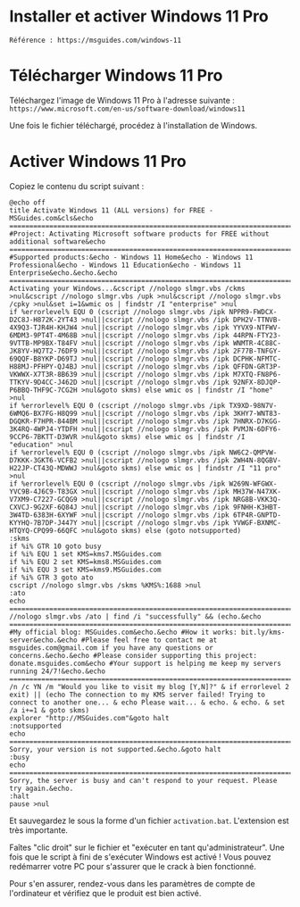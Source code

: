 # Installer et activer Windows 11 Pro

```Référence : https://msguides.com/windows-11```

# Télécharger Windows 11 Pro 

Téléchargez l'image de Windows 11 Pro à l'adresse suivante :
```https://www.microsoft.com/en-us/software-download/windows11```

Une fois le fichier téléchargé, procédez à l'installation de Windows.

# Activer Windows 11 Pro

Copiez le contenu du script suivant :
```
@echo off
title Activate Windows 11 (ALL versions) for FREE - MSGuides.com&cls&echo =====================================================================================&echo #Project: Activating Microsoft software products for FREE without additional software&echo =====================================================================================&echo.&echo #Supported products:&echo - Windows 11 Home&echo - Windows 11 Professional&echo - Windows 11 Education&echo - Windows 11 Enterprise&echo.&echo.&echo ============================================================================&echo Activating your Windows...&cscript //nologo slmgr.vbs /ckms >nul&cscript //nologo slmgr.vbs /upk >nul&cscript //nologo slmgr.vbs /cpky >nul&set i=1&wmic os | findstr /I "enterprise" >nul
if %errorlevel% EQU 0 (cscript //nologo slmgr.vbs /ipk NPPR9-FWDCX-D2C8J-H872K-2YT43 >nul||cscript //nologo slmgr.vbs /ipk DPH2V-TTNVB-4X9Q3-TJR4H-KHJW4 >nul||cscript //nologo slmgr.vbs /ipk YYVX9-NTFWV-6MDM3-9PT4T-4M68B >nul||cscript //nologo slmgr.vbs /ipk 44RPN-FTY23-9VTTB-MP9BX-T84FV >nul||cscript //nologo slmgr.vbs /ipk WNMTR-4C88C-JK8YV-HQ7T2-76DF9 >nul||cscript //nologo slmgr.vbs /ipk 2F77B-TNFGY-69QQF-B8YKP-D69TJ >nul||cscript //nologo slmgr.vbs /ipk DCPHK-NFMTC-H88MJ-PFHPY-QJ4BJ >nul||cscript //nologo slmgr.vbs /ipk QFFDN-GRT3P-VKWWX-X7T3R-8B639 >nul||cscript //nologo slmgr.vbs /ipk M7XTQ-FN8P6-TTKYV-9D4CC-J462D >nul||cscript //nologo slmgr.vbs /ipk 92NFX-8DJQP-P6BBQ-THF9C-7CG2H >nul&goto skms) else wmic os | findstr /I "home" >nul
if %errorlevel% EQU 0 (cscript //nologo slmgr.vbs /ipk TX9XD-98N7V-6WMQ6-BX7FG-H8Q99 >nul||cscript //nologo slmgr.vbs /ipk 3KHY7-WNT83-DGQKR-F7HPR-844BM >nul||cscript //nologo slmgr.vbs /ipk 7HNRX-D7KGG-3K4RQ-4WPJ4-YTDFH >nul||cscript //nologo slmgr.vbs /ipk PVMJN-6DFY6-9CCP6-7BKTT-D3WVR >nul&goto skms) else wmic os | findstr /I "education" >nul
if %errorlevel% EQU 0 (cscript //nologo slmgr.vbs /ipk NW6C2-QMPVW-D7KKK-3GKT6-VCFB2 >nul||cscript //nologo slmgr.vbs /ipk 2WH4N-8QGBV-H22JP-CT43Q-MDWWJ >nul&goto skms) else wmic os | findstr /I "11 pro" >nul
if %errorlevel% EQU 0 (cscript //nologo slmgr.vbs /ipk W269N-WFGWX-YVC9B-4J6C9-T83GX >nul||cscript //nologo slmgr.vbs /ipk MH37W-N47XK-V7XM9-C7227-GCQG9 >nul||cscript //nologo slmgr.vbs /ipk NRG8B-VKK3Q-CXVCJ-9G2XF-6Q84J >nul||cscript //nologo slmgr.vbs /ipk 9FNHH-K3HBT-3W4TD-6383H-6XYWF >nul||cscript //nologo slmgr.vbs /ipk 6TP4R-GNPTD-KYYHQ-7B7DP-J447Y >nul||cscript //nologo slmgr.vbs /ipk YVWGF-BXNMC-HTQYQ-CPQ99-66QFC >nul&goto skms) else (goto notsupported)
:skms
if %i% GTR 10 goto busy
if %i% EQU 1 set KMS=kms7.MSGuides.com
if %i% EQU 2 set KMS=kms8.MSGuides.com
if %i% EQU 3 set KMS=kms9.MSGuides.com
if %i% GTR 3 goto ato
cscript //nologo slmgr.vbs /skms %KMS%:1688 >nul
:ato
echo ============================================================================&echo.&echo.&cscript //nologo slmgr.vbs /ato | find /i "successfully" && (echo.&echo ============================================================================&echo.&echo #My official blog: MSGuides.com&echo.&echo #How it works: bit.ly/kms-server&echo.&echo #Please feel free to contact me at msguides.com@gmail.com if you have any questions or concerns.&echo.&echo #Please consider supporting this project: donate.msguides.com&echo #Your support is helping me keep my servers running 24/7!&echo.&echo ============================================================================&choice /n /c YN /m "Would you like to visit my blog [Y,N]?" & if errorlevel 2 exit) || (echo The connection to my KMS server failed! Trying to connect to another one... & echo Please wait... & echo. & echo. & set /a i+=1 & goto skms)
explorer "http://MSGuides.com"&goto halt
:notsupported
echo ============================================================================&echo.&echo Sorry, your version is not supported.&echo.&goto halt
:busy
echo ============================================================================&echo.&echo Sorry, the server is busy and can't respond to your request. Please try again.&echo.
:halt
pause >nul
```

Et sauvegardez le sous la forme d'un fichier ```activation.bat```. L'extension est très importante.

Faîtes "clic droit" sur le fichier et "exécuter en tant qu'administrateur". 
Une fois que le script à fini de s'exécuter Windows est activé ! 
Vous pouvez redémarrer votre PC pour s'assurer que le crack à bien fonctionné.

Pour s'en assurer, rendez-vous dans les paramètres de compte de l'ordinateur et vérifiez que le produit est bien activé.
